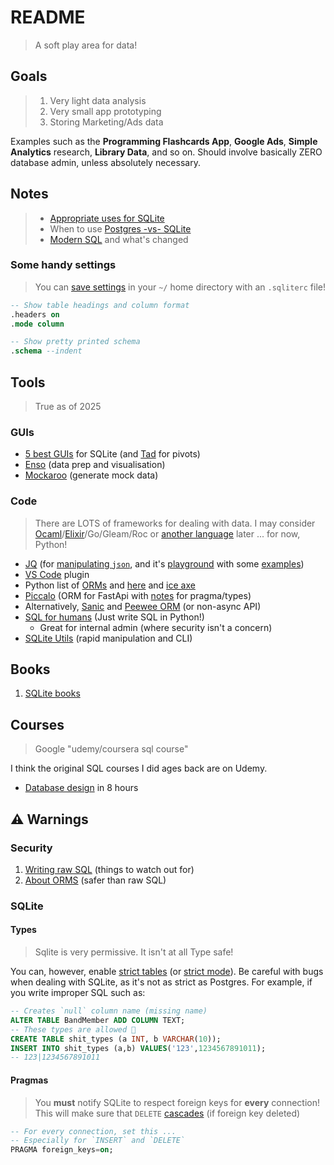 # README

> A soft play area for data!

## Goals

> 1. Very light data analysis
> 2. Very small app prototyping
> 3. Storing Marketing/Ads data

Examples such as the **Programming Flashcards App**, **Google Ads**, **Simple Analytics** research, **Library Data**, and so on. Should involve basically ZERO database admin, unless absolutely necessary.


## Notes

> - [Appropriate uses for SQLite](https://www.sqlite.org/whentouse.html)
> - When to use [Postgres -vs- SQLite](https://www.boltic.io/blog/postgresql-vs-sqlite)
> - [Modern SQL](https://modern-sql.com/) and what's changed

### Some handy settings

> You can [save settings](https://stackoverflow.com/a/42910299) in your `~/` home directory with an `.sqliterc` file!

```sql
-- Show table headings and column format
.headers on
.mode column

-- Show pretty printed schema
.schema --indent
```


## Tools

> True as of 2025

### GUIs

- [5 best GUIs](https://turso.tech/blog/5-best-free-sqlite-gui) for SQLite (and [Tad](https://www.tadviewer.com/) for pivots)
- [Enso](https://help.enso.org/) (data prep and visualisation)
- [Mockaroo](https://www.mockaroo.com/) (generate mock data)

### Code

> There are LOTS of frameworks for dealing with data.
> I may consider [Ocaml](https://aantron.github.io/dream/)/[Elixir](https://www.phoenixframework.org/)/Go/Gleam/Roc or [another language](https://survey.stackoverflow.co/2024/technology) later ... for now, Python!

- [JQ](https://jqlang.org/) (for [manipulating `json`](https://programminghistorian.org/en/lessons/json-and-jq), and it's [playground](https://play.jqlang.org/) with some [examples](https://programminghistorian.org/en/lessons/json-and-jq))
- [VS Code](https://marketplace.visualstudio.com/items?itemName=alexcvzz.vscode-sqlite) plugin
- Python list of [ORMs](https://github.com/grundic/awesome-python-models?tab=readme-ov-file#odm-orm-active-record) and [here](https://github.com/vajol/python-data-engineering-resources/blob/main/resources/orms-for-python.md#list-of-orms) and [ice axe](https://github.com/piercefreeman/iceaxe)
- [Piccalo](https://piccolo-orm.com/) (ORM for FastApi with [notes](https://github.com/piccolo-orm/piccolo/issues/1187) for pragma/types)
- Alternatively, [Sanic](https://sanic.readthedocs.io/en/stable/) and [Peewee ORM](https://docs.peewee-orm.com/en/latest/peewee/database.html#sanic) (or non-async API)
- [SQL for humans](https://github.com/kennethreitz/records) (Just write SQL in Python!)
    - Great for internal admin (where security isn't a concern)
- [SQLite Utils](https://sqlite-utils.datasette.io/en/stable/) (rapid manipulation and CLI)


## Books

1. [SQLite books](https://www.sqlite.org/books.html)

## Courses

> Google "udemy/coursera sql course"

I think the original SQL courses I did ages back are on Udemy.

- [Database design](https://www.youtube.com/playlist?list=PL_c9BZzLwBRK0Pc28IdvPQizD2mJlgoID) in 8 hours


## ⚠️ Warnings

### Security

1. [Writing raw SQL](https://www.youtube.com/watch?v=Cp3bXHYp-bY) (things to watch out for)
2. [About ORMS](https://www.fullstackpython.com/object-relational-mappers-orms.html) (safer than raw SQL)

### SQLite
#### Types

> Sqlite is very permissive.
> It isn't at all Type safe!

You can, however, enable [strict tables](https://www.sqlite.org/stricttables.html) (or [strict mode](https://sqlite.org/src/wiki?name=StrictMode)). Be careful with bugs when dealing with SQLite, as it's not as strict as Postgres. For example, if you write improper SQL such as:

```sql
-- Creates `null` column name (missing name) 
ALTER TABLE BandMember ADD COLUMN TEXT;
-- These types are allowed 🤦
CREATE TABLE shit_types (a INT, b VARCHAR(10));
INSERT INTO shit_types (a,b) VALUES('123',1234567891011);
-- 123|1234567891011
```

#### Pragmas

> You **must** notify SQLite to respect foreign keys for **every** connection!
> This will make sure that `DELETE` [cascades](https://www.techonthenet.com/sqlite/foreign_keys/foreign_delete.php) (if foreign key deleted)

```sql
-- For every connection, set this ...
-- Especially for `INSERT` and `DELETE`
PRAGMA foreign_keys=on;
```


